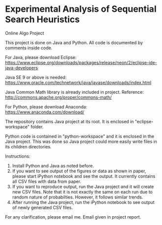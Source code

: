 # Experimental Analysis of Sequential Search Heuristics
Online Algo Project

This project is done on Java and Python. All code is documented by comments inside code.

For Java, please download Eclipse: https://www.eclipse.org/downloads/packages/release/neon/2/eclipse-ide-java-developers

Java SE 9 or above is needed: https://www.oracle.com/technetwork/java/javase/downloads/index.html

Java Common Math library is already included in project. Reference: http://commons.apache.org/proper/commons-math/

For Python, please download Anaconda:
https://www.anaconda.com/download/

The repository contains Java project at its root. It is enclosed in "eclipse-workspace" folder.

Python code is contained in "python-workspace" and it is enclosed in the Java project. This was done so Java project could more easily write files in its children directories.

Instructions:
1. Install Python and Java as noted before.
2. If you want to see output of the figures or data as shown in paper, please start iPython notebook and see the output. It currently contains all CSV files with data from paper.
3. If you want to reproduce output, run the Java project and it will create new CSV files. Note that it is not exactly the same on each run due to random nature of probabilties. However, it follows similar trends.
4. After running the Java project, run the iPython notebook to see output of newly generated CSV files.


For any clarification, please email me. Email given in project report.
